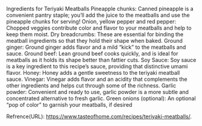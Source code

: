 Ingredients for Teriyaki Meatballs
Pineapple chunks: Canned pineapple is a convenient pantry staple; you’ll add the juice to the meatballs and use the pineapple chunks for serving!
Onion, yellow pepper and red pepper: Chopped veggies contribute color and flavor to your meatballs and help to keep them moist.
Dry breadcrumbs: These are essential for binding the meatball ingredients so that they hold their shape when baked.
Ground ginger: Ground ginger adds flavor and a mild “kick” to the meatballs and sauce.
Ground beef: Lean ground beef cooks quickly, and is ideal for meatballs as it holds its shape better than fattier cuts.
Soy Sauce: Soy sauce is a key ingredient to this recipe’s sauce, providing that distinctive umami flavor.
Honey: Honey adds a gentle sweetness to the teriyaki meatball sauce.
Vinegar: Vinegar adds flavor and an acidity that complements the other ingredients and helps cut through some of the richness.
Garlic powder: Convenient and ready to use, garlic powder is a more subtle and concentrated alternative to fresh garlic.
Green onions (optional): An optional “pop of color” to garnish your meatballs, if desired

Refrence(URL): https://www.tasteofhome.com/recipes/teriyaki-meatballs/.
